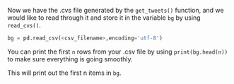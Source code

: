 <!--title={Reading The .csv File Of Tweets}-->

Now we have the .cvs file generated by the `get_tweets()` function, and we would like to read through it and store it in the variable `bg` by using `read_cvs()`.

```python
bg = pd.read_csv(<csv_filename>,encoding='utf-8')
```

You can print the first `n` rows from your .csv file by using  `print(bg.head(n))` to make sure everything is going smoothly.

This will print out the first n items in `bg`.